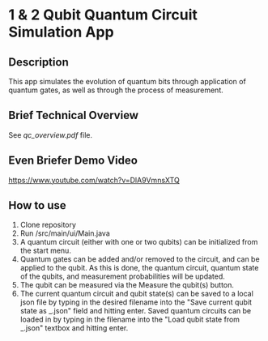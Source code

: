 # 1 & 2 Qubit Quantum Circuit Simulation App

## Description
This app simulates the evolution of quantum bits through application of quantum gates, as well as through the process of measurement. 

## Brief Technical Overview
See *qc_overview.pdf* file.

## Even Briefer Demo Video
https://www.youtube.com/watch?v=DlA9VmnsXTQ

## How to use
1. Clone repository
2. Run /src/main/ui/Main.java
3. A quantum circuit (either with one or two qubits) can be initialized from the start menu. 
4. Quantum gates can be added and/or removed to the circuit, and can be applied to the qubit. As this is done, the quantum circuit, quantum state of the qubits, and measurement probabilities will be updated.
5. The qubit can be measured via the Measure the qubit(s) button.
6. The current quantum circuit and qubit state(s) can be saved to a local json file by typing in the desired filename into the "Save current qubit state as _.json" field and hitting enter. Saved quantum circuits can be loaded in by typing in the filename into the "Load qubit state from _.json" textbox and hitting enter.
